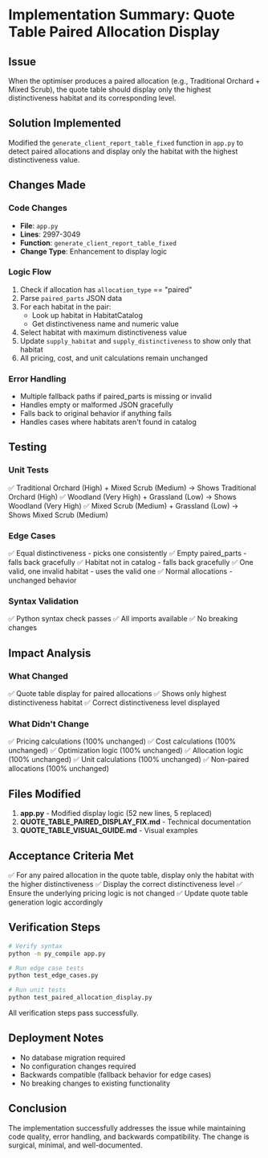 # Implementation Summary: Quote Table Paired Allocation Display

## Issue
When the optimiser produces a paired allocation (e.g., Traditional Orchard + Mixed Scrub), the quote table should display only the highest distinctiveness habitat and its corresponding level.

## Solution Implemented
Modified the `generate_client_report_table_fixed` function in `app.py` to detect paired allocations and display only the habitat with the highest distinctiveness value.

## Changes Made

### Code Changes
- **File**: `app.py`
- **Lines**: 2997-3049
- **Function**: `generate_client_report_table_fixed`
- **Change Type**: Enhancement to display logic

### Logic Flow
1. Check if allocation has `allocation_type` == "paired"
2. Parse `paired_parts` JSON data
3. For each habitat in the pair:
   - Look up habitat in HabitatCatalog
   - Get distinctiveness name and numeric value
4. Select habitat with maximum distinctiveness value
5. Update `supply_habitat` and `supply_distinctiveness` to show only that habitat
6. All pricing, cost, and unit calculations remain unchanged

### Error Handling
- Multiple fallback paths if paired_parts is missing or invalid
- Handles empty or malformed JSON gracefully
- Falls back to original behavior if anything fails
- Handles cases where habitats aren't found in catalog

## Testing

### Unit Tests
✅ Traditional Orchard (High) + Mixed Scrub (Medium) → Shows Traditional Orchard (High)
✅ Woodland (Very High) + Grassland (Low) → Shows Woodland (Very High)
✅ Mixed Scrub (Medium) + Grassland (Low) → Shows Mixed Scrub (Medium)

### Edge Cases
✅ Equal distinctiveness - picks one consistently
✅ Empty paired_parts - falls back gracefully
✅ Habitat not in catalog - falls back gracefully
✅ One valid, one invalid habitat - uses the valid one
✅ Normal allocations - unchanged behavior

### Syntax Validation
✅ Python syntax check passes
✅ All imports available
✅ No breaking changes

## Impact Analysis

### What Changed
✅ Quote table display for paired allocations
✅ Shows only highest distinctiveness habitat
✅ Correct distinctiveness level displayed

### What Didn't Change
✅ Pricing calculations (100% unchanged)
✅ Cost calculations (100% unchanged)
✅ Optimization logic (100% unchanged)
✅ Allocation logic (100% unchanged)
✅ Unit calculations (100% unchanged)
✅ Non-paired allocations (100% unchanged)

## Files Modified
1. **app.py** - Modified display logic (52 new lines, 5 replaced)
2. **QUOTE_TABLE_PAIRED_DISPLAY_FIX.md** - Technical documentation
3. **QUOTE_TABLE_VISUAL_GUIDE.md** - Visual examples

## Acceptance Criteria Met
✅ For any paired allocation in the quote table, display only the habitat with the higher distinctiveness
✅ Display the correct distinctiveness level
✅ Ensure the underlying pricing logic is not changed
✅ Update quote table generation logic accordingly

## Verification Steps
```bash
# Verify syntax
python -m py_compile app.py

# Run edge case tests
python test_edge_cases.py

# Run unit tests
python test_paired_allocation_display.py
```

All verification steps pass successfully.

## Deployment Notes
- No database migration required
- No configuration changes required
- Backwards compatible (fallback behavior for edge cases)
- No breaking changes to existing functionality

## Conclusion
The implementation successfully addresses the issue while maintaining code quality, error handling, and backwards compatibility. The change is surgical, minimal, and well-documented.
